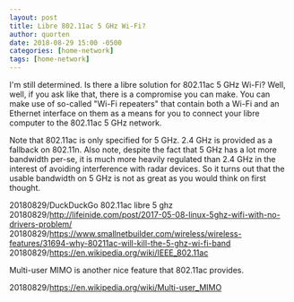 ```yaml
---
layout: post
title: Libre 802.11ac 5 GHz Wi-Fi?
author: quorten
date: 2018-08-29 15:00 -0500
categories: [home-network]
tags: [home-network]
---
```


I'm still determined.  Is there a libre solution for 802.11ac 5 GHz
Wi-Fi?  Well, well, if you ask like that, there is a compromise you
can make.  You can make use of so-called "Wi-Fi repeaters" that
contain both a Wi-Fi and an Ethernet interface on them as a means for
you to connect your libre computer to the 802.11ac 5 GHz network.

Note that 802.11ac is only specified for 5 GHz.  2.4 GHz is provided
as a fallback on 802.11n.  Also note, despite the fact that 5 GHz has
a lot more bandwidth per-se, it is much more heavily regulated than
2.4 GHz in the interest of avoiding interference with radar devices.
So it turns out that the usable bandwidth on 5 GHz is not as great as
you would think on first thought.

20180829/DuckDuckGo 802.11ac libre 5 ghz  
20180829/http://lifeinide.com/post/2017-05-08-linux-5ghz-wifi-with-no-drivers-problem/  
20180829/https://www.smallnetbuilder.com/wireless/wireless-features/31694-why-80211ac-will-kill-the-5-ghz-wi-fi-band  
20180829/https://en.wikipedia.org/wiki/IEEE_802.11ac

Multi-user MIMO is another nice feature that 802.11ac provides.

20180829/https://en.wikipedia.org/wiki/Multi-user_MIMO

